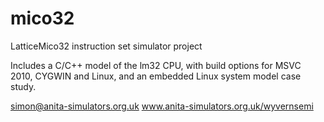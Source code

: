 # mico32

LatticeMico32 instruction set simulator project

Includes a C/C++ model of the lm32 CPU, with build options for MSVC 2010, CYGWIN and Linux, and an embedded Linux system model case study.

simon@anita-simulators.org.uk
www.anita-simulators.org.uk/wyvernsemi
